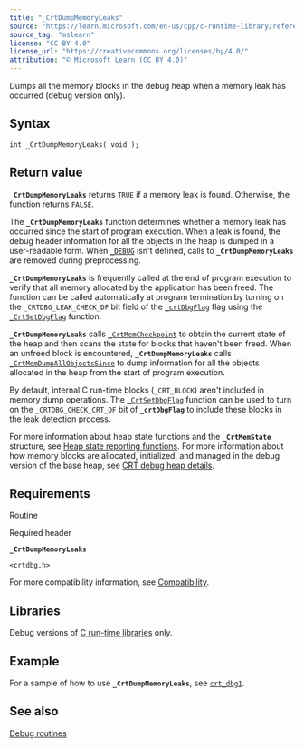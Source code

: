 ```yaml
---
title: "_CrtDumpMemoryLeaks"
source: "https://learn.microsoft.com/en-us/cpp/c-runtime-library/reference/crtdumpmemoryleaks?view=msvc-170"
source_tag: "mslearn"
license: "CC BY 4.0"
license_url: "https://creativecommons.org/licenses/by/4.0/"
attribution: "© Microsoft Learn (CC BY 4.0)"
---
```

Dumps all the memory blocks in the debug heap when a memory leak has occurred (debug version only).

## Syntax

```
int _CrtDumpMemoryLeaks( void );
```

## Return value

**`_CrtDumpMemoryLeaks`** returns `TRUE` if a memory leak is found. Otherwise, the function returns `FALSE`.

The **`_CrtDumpMemoryLeaks`** function determines whether a memory leak has occurred since the start of program execution. When a leak is found, the debug header information for all the objects in the heap is dumped in a user-readable form. When [`_DEBUG`](https://learn.microsoft.com/en-us/cpp/c-runtime-library/debug?view=msvc-170) isn't defined, calls to **`_CrtDumpMemoryLeaks`** are removed during preprocessing.

**`_CrtDumpMemoryLeaks`** is frequently called at the end of program execution to verify that all memory allocated by the application has been freed. The function can be called automatically at program termination by turning on the `_CRTDBG_LEAK_CHECK_DF` bit field of the [`_crtDbgFlag`](https://learn.microsoft.com/en-us/cpp/c-runtime-library/crtdbgflag?view=msvc-170) flag using the [`_CrtSetDbgFlag`](https://learn.microsoft.com/en-us/cpp/c-runtime-library/reference/crtsetdbgflag?view=msvc-170) function.

**`_CrtDumpMemoryLeaks`** calls [`_CrtMemCheckpoint`](https://learn.microsoft.com/en-us/cpp/c-runtime-library/reference/crtmemcheckpoint?view=msvc-170) to obtain the current state of the heap and then scans the state for blocks that haven't been freed. When an unfreed block is encountered, **`_CrtDumpMemoryLeaks`** calls [`_CrtMemDumpAllObjectsSince`](https://learn.microsoft.com/en-us/cpp/c-runtime-library/reference/crtmemdumpallobjectssince?view=msvc-170) to dump information for all the objects allocated in the heap from the start of program execution.

By default, internal C run-time blocks (`_CRT_BLOCK`) aren't included in memory dump operations. The [`_CrtSetDbgFlag`](https://learn.microsoft.com/en-us/cpp/c-runtime-library/reference/crtsetdbgflag?view=msvc-170) function can be used to turn on the `_CRTDBG_CHECK_CRT_DF` bit of **`_crtDbgFlag`** to include these blocks in the leak detection process.

For more information about heap state functions and the **`_CrtMemState`** structure, see [Heap state reporting functions](https://learn.microsoft.com/en-us/cpp/c-runtime-library/crt-debug-heap-details?view=msvc-170#heap-state-reporting-functions). For more information about how memory blocks are allocated, initialized, and managed in the debug version of the base heap, see [CRT debug heap details](https://learn.microsoft.com/en-us/cpp/c-runtime-library/crt-debug-heap-details?view=msvc-170).

## Requirements

Routine

Required header

**`_CrtDumpMemoryLeaks`**

`<crtdbg.h>`

For more compatibility information, see [Compatibility](https://learn.microsoft.com/en-us/cpp/c-runtime-library/compatibility?view=msvc-170).

## Libraries

Debug versions of [C run-time libraries](https://learn.microsoft.com/en-us/cpp/c-runtime-library/crt-library-features?view=msvc-170) only.

## Example

For a sample of how to use **`_CrtDumpMemoryLeaks`**, see [`crt_dbg1`](https://github.com/Microsoft/VCSamples/tree/master/VC2010Samples/crt/crt_dbg1).

## See also

[Debug routines](https://learn.microsoft.com/en-us/cpp/c-runtime-library/debug-routines?view=msvc-170)